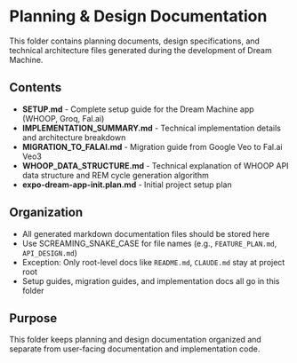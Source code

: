 # Planning & Design Documentation

This folder contains planning documents, design specifications, and technical architecture files generated during the development of Dream Machine.

## Contents

- **SETUP.md** - Complete setup guide for the Dream Machine app (WHOOP, Groq, Fal.ai)
- **IMPLEMENTATION_SUMMARY.md** - Technical implementation details and architecture breakdown
- **MIGRATION_TO_FALAI.md** - Migration guide from Google Veo to Fal.ai Veo3
- **WHOOP_DATA_STRUCTURE.md** - Technical explanation of WHOOP API data structure and REM cycle generation algorithm
- **expo-dream-app-init.plan.md** - Initial project setup plan

## Organization

- All generated markdown documentation files should be stored here
- Use SCREAMING_SNAKE_CASE for file names (e.g., `FEATURE_PLAN.md`, `API_DESIGN.md`)
- Exception: Only root-level docs like `README.md`, `CLAUDE.md` stay at project root
- Setup guides, migration guides, and implementation docs all go in this folder

## Purpose

This folder keeps planning and design documentation organized and separate from user-facing documentation and implementation code.
